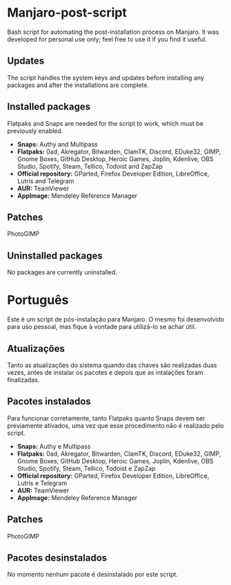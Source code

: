 # Manjaro-post-script
Bash script for automating the post-installation process on Manjaro. It was developed for personal use only; feel free to use it if you find it useful.

## Updates
The script handles the system keys and updates before installing any packages and after the installations are complete.

## Installed packages
Flatpaks and Snaps are needed for the script to work, which must be previously enabled.
* **Snaps:** Authy and Multipass
* **Flatpaks:** 0ad, Akregator, Bitwarden, ClamTK, Discord, EDuke32, GIMP, Gnome Boxes, GitHub Desktop, Heroic Games, Joplin, Kdenlive, OBS Studio, Spotify, Steam, Tellico, Todoist and ZapZap
* **Official repository:** GParted, Firefox Developer Edition, LibreOffice, Lutris and Telegram
* **AUR:** TeamViewer
* **AppImage:** Mendeley Reference Manager

## Patches
PhotoGIMP

## Uninstalled packages
No packages are currently uninstalled.

# Português
Este é um script de pós-instalação para Manjaro. O mesmo foi desenvolvido para uso pessoal, mas fique à vontade para utilizá-lo se achar útil.

## Atualizações
Tanto as atualizações do sistema quando das chaves são realizadas duas vezes, antes de instalar os pacotes e depois que as intalações foram finalizadas.

## Pacotes instalados
Para funcionar corretamente, tanto Flatpaks quanto Snaps devem ser previamente ativados, uma vez que esse procedimento não é realizado pelo script.
* **Snaps:** Authy e Multipass
* **Flatpaks:** 0ad, Akregator, Bitwarden, ClamTK, Discord, EDuke32, GIMP, Gnome Boxes, GitHub Desktop, Heroic Games, Joplin, Kdenlive, OBS Studio, Spotify, Steam, Tellico, Todoist e ZapZap
* **Official repository:** GParted, Firefox Developer Edition, LibreOffice, Lutris e Telegram
* **AUR:** TeamViewer
* **AppImage:** Mendeley Reference Manager

## Patches
PhotoGIMP

## Pacotes desinstalados
No momento nenhum pacote é desinstalado por este script.
